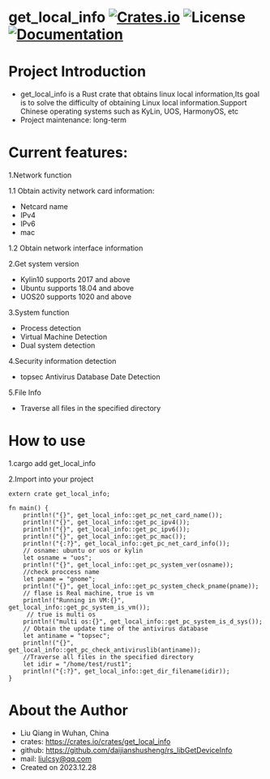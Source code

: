 # get_local_info [![Crates.io](https://img.shields.io/crates/v/get_local_info.svg)](https://crates.io/crates/get_local_info) ![License](https://img.shields.io/crates/l/get_local_info.svg) [![Documentation](https://docs.rs/get_local_info/badge.svg)](https://docs.rs/get_local_info/)

# Project Introduction

* get_local_info is a Rust crate that obtains linux local information,Its goal is to solve the difficulty of obtaining Linux local information.Support Chinese operating systems such as KyLin, UOS, HarmonyOS, etc
* Project maintenance:  long-term 

# Current features:
1.Network function

1.1 Obtain activity network card information:
* Netcard name
* IPv4
* IPv6
* mac

1.2 Obtain network interface information

2.Get system version
* Kylin10 supports 2017 and above
* Ubuntu supports 18.04 and above
* UOS20 supports 1020 and above

3.System function
* Process detection 
* Virtual Machine Detection
* Dual system detection

4.Security information detection
* topsec Antivirus Database Date Detection

5.File Info
* Traverse all files in the specified directory

# How to use
1.cargo add get_local_info

2.Import into your project

```
extern crate get_local_info;

fn main() {
    println!("{}", get_local_info::get_pc_net_card_name());
    println!("{}", get_local_info::get_pc_ipv4());
    println!("{}", get_local_info::get_pc_ipv6());
    println!("{}", get_local_info::get_pc_mac());
    println!("{:?}", get_local_info::get_pc_net_card_info());
    // osname: ubuntu or uos or kylin
    let osname = "uos";
    println!("{}", get_local_info::get_pc_system_ver(osname));
    //check proccess name
    let pname = "gnome";
    println!("{}", get_local_info::get_pc_system_check_pname(pname));
    // flase is Real machine, true is vm
    println!("Running in VM:{}", get_local_info::get_pc_system_is_vm());
     // true is multi os
    println!("multi os:{}", get_local_info::get_pc_system_is_d_sys());
    // Obtain the update time of the antivirus database
    let antiname = "topsec";
    println!("{}", get_local_info::get_pc_check_antiviruslib(antiname));
    //Traverse all files in the specified directory
    let idir = "/home/test/rust1";
    println!("{:?}", get_local_info::get_dir_filename(idir));
}
```

# About the Author
* Liu Qiang in Wuhan, China
* crates: <https://crates.io/crates/get_local_info>
* github: <https://github.com/daijianshusheng/rs_libGetDeviceInfo>
* mail: <liulcsy@qq.com>
* Created on 2023.12.28
